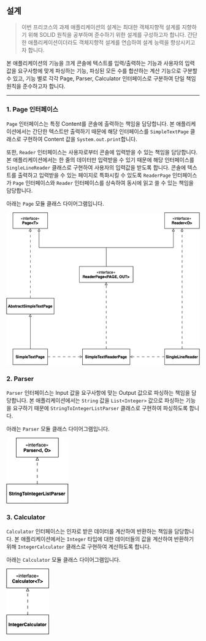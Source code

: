 ## 설계

> 이번 프리코스의 과제 애플리케이션의 설계는 최대한 객체지향적 설계를 지향하기 위해 
> SOLID 원칙을 공부하며 준수하기 위한 설계를 구성하고자 합니다.
> 간단한 애플리케이션이더라도 객체지향적 설계를 연습하여 설계 능력을 향상시키고자 합니다.

본 애플리케이션의 기능을 크게 콘솔에 텍스트를 입력/출력하는 기능과 사용자의 입력값을 요구사항에 맞게 파싱하는 기능, 
파싱된 모든 수를 합산하는 계산 기능으로 구분할 수 있고, 기능 별로 각각 Page, Parser, Calculator 인터페이스로
구분하여 단일 책임 원칙을 준수하고자 합니다.

---

### 1. Page 인터페이스
`Page` 인터페이스는 특정 Content를 콘솔에 출력하는 책임을 담당합니다. 본 애플리케이션에서는 간단한 텍스트만 출력하기 때문에 
해당 인터페이스를 `SimpleTextPage` 클래스로 구현하여 Content 값을 `System.out.print`합니다.

또한, `Reader` 인터페이스는 사용자로부터 콘솔에 입력받을 수 있는 책임을 담당합니다. 본 애플리케이션에서는 한 줄의 데이터만 입력받을 수 있기 때문에
해당 인터페이스를 `SingleLineReader` 클래스로 구현하여 사용자의 입력값을 받도록 합니다. 콘솔에 텍스트를 출력하고 입력받을 수 있는 페이지로 특화시킬 수 있도록
`ReaderPage` 인터페이스가 `Page` 인터페이스와 `Reader` 인터페이스를 상속하여 동시에 읽고 쓸 수 있는 책임을 담당합니다.

아래는 `Page` 모듈 클래스 다이어그램입니다.

![Page_다이어그램.png](img/Page_diagram.png)

### 2. Parser
`Parser` 인터페이스는 Input 값을 요구사항에 맞는 Output 값으로 파싱하는 책임을 담당합니다. 
본 애플리케이션에서는 `String` 값을 `List<Integer>` 값으로 파싱하는 기능을 요구하기 때문에 
`StringToIntegerListParser` 클래스로 구현하여 파싱하도록 합니다.

아래는 `Parser` 모듈 클래스 다이어그램입니다.

![Parser_다이어그램.png](img/Parser_diagram.png)

### 3. Calculator
`Calculator` 인터페이스는 인자로 받은 데이터를 계산하여 반환하는 책임을 담당합니다. 
본 애플리케이션에서는 `Integer` 타입에 대한 데이터들의 값을 계산하여 반환하기 위해 `IntegerCalculator` 클래스로 구현하여 계산하도록 합니다.

아래는 `Calculator` 모듈 클래스 다이어그램입니다.

![Calculator_다이어그램.png](img/Calculator_diagram.png)
